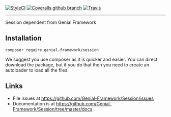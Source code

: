 [![StyleCI](https://styleci.io/repos/107081953/shield?branch=master)](https://styleci.io/repos/107081953) [![Coveralls github branch](https://img.shields.io/coveralls/github/Genial-Framework/Session/master.svg?style=flat-square)](https://coveralls.io/github/Genial-Framework/Session?branch=master) [![Travis](https://img.shields.io/travis/Genial-Framework/Session.svg?style=flat-square)](https://travis-ci.org/Genial-Framework/Session) 

-------
Session dependent from Genial Framework

## Installation
```
composer require genial-framework/session
```

We suggest you use composer as it is quicker and easier. You can direct download the package, but if you do that then you need to create an autoloader to load all the files.

## Links
- File issues at https://github.com/Genial-Framework/Session/issues
- Documentation is at https://github.com/Genial-Framework/Session/tree/master/docs

